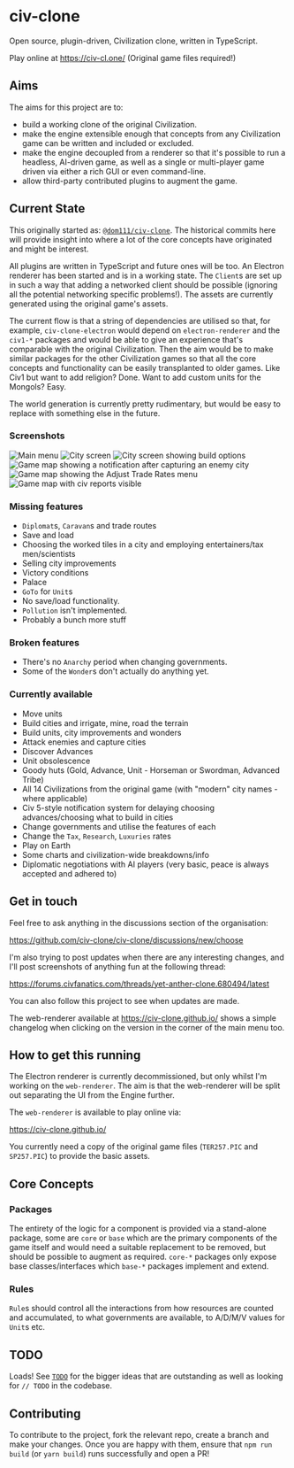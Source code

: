 # civ-clone

Open source, plugin-driven, Civilization clone, written in TypeScript.

Play online at https://civ-cl.one/ (Original game files required!)

## Aims

The aims for this project are to:

- build a working clone of the original Civilization.
- make the engine extensible enough that concepts from any Civilization game can be written and included or excluded.
- make the engine decoupled from a renderer so that it's possible to run a headless, AI-driven game, as well as a single
  or multi-player game driven via either a rich GUI or even command-line.
- allow third-party contributed plugins to augment the game.

## Current State

This originally started as: [`@dom111/civ-clone`](https://github.com/dom111/civ-clone). The historical commits here will
provide insight into where a lot of the core concepts have originated and might be interest.

All plugins are written in TypeScript and future ones will be too. An Electron renderer has been started and is in a
working state. The `Client`s are set up in such a way that adding a networked client should be possible (ignoring all
the potential networking specific problems!). The assets are currently generated using the original game's assets.

The current flow is that a string of dependencies are utilised so that, for example, `civ-clone-electron` would depend
on `electron-renderer` and the `civ1-*` packages and would be able to give an experience that's comparable with the
original Civilization. Then the aim would be to make similar packages for the other Civilization games so that all the
core concepts and functionality can be easily transplanted to older games. Like Civ1 but want to add religion? Done.
Want to add custom units for the Mongols? Easy.

The world generation is currently pretty rudimentary, but would be easy to replace with something else in the future.

### Screenshots

![Main menu](https://github.com/civ-clone/civ-clone/blob/master/Screenshots/main-menu.png?raw=true)
![City screen](https://github.com/civ-clone/civ-clone/blob/master/Screenshots/city-screen.png?raw=true)
![City screen showing build options](https://github.com/civ-clone/civ-clone/blob/master/Screenshots/city-build.png?raw=true)
![Game map showing a notification after capturing an enemy city](https://github.com/civ-clone/civ-clone/blob/master/Screenshots/city-capture.png?raw=true)
![Game map showing the Adjust Trade Rates menu](https://github.com/civ-clone/civ-clone/blob/master/Screenshots/adjust-trade-rates.png?raw=true)
![Game map with civ reports visible](https://github.com/civ-clone/civ-clone/blob/master/Screenshots/civ-reports.png?raw=true)

### Missing features

- `Diplomat`s, `Caravan`s and trade routes
- Save and load
- Choosing the worked tiles in a city and employing entertainers/tax men/scientists
- Selling city improvements
- Victory conditions
- Palace
- `GoTo` for `Unit`s
- No save/load functionality.
- `Pollution` isn't implemented.
- Probably a bunch more stuff

### Broken features

- There's no `Anarchy` period when changing governments.
- Some of the `Wonder`s don't actually do anything yet.

### Currently available

- Move units
- Build cities and irrigate, mine, road the terrain
- Build units, city improvements and wonders
- Attack enemies and capture cities
- Discover Advances
- Unit obsolescence
- Goody huts (Gold, Advance, Unit - Horseman or Swordman, Advanced Tribe)
- All 14 Civilizations from the original game (with "modern" city names - where applicable)
- Civ 5-style notification system for delaying choosing advances/choosing what to build in cities
- Change governments and utilise the features of each
- Change the `Tax`, `Research`, `Luxuries` rates
- Play on Earth
- Some charts and civilization-wide breakdowns/info
- Diplomatic negotiations with AI players (very basic, peace is always accepted and adhered to)

## Get in touch

Feel free to ask anything in the discussions section of the organisation:

https://github.com/civ-clone/civ-clone/discussions/new/choose

I'm also trying to post updates when there are any interesting changes, and I'll post screenshots of anything fun at the
following thread:

https://forums.civfanatics.com/threads/yet-anther-clone.680494/latest

You can also follow this project to see when updates are made.

The web-renderer available at https://civ-clone.github.io/ shows a simple changelog when clicking on the version in the
corner of the main menu too.

## How to get this running

The Electron renderer is currently decommissioned, but only whilst I'm working on the `web-renderer`. The aim is that
the web-renderer will be split out separating the UI from the Engine further.

The `web-renderer` is available to play online via:

https://civ-clone.github.io/

You currently need a copy of the original game files (`TER257.PIC` and `SP257.PIC`) to provide the basic assets.

## Core Concepts

### Packages

The entirety of the logic for a component is provided via a stand-alone package, some are `core` or `base` which are the
primary components of the game itself and would need a suitable replacement to be removed, but should be possible to
augment as required. `core-*` packages only expose base classes/interfaces which `base-*` packages implement and extend.

### Rules

`Rule`s should control all the interactions from how resources are counted and accumulated, to what governments are
available, to A/D/M/V values for `Unit`s etc. 

## TODO

Loads! See [`TODO`](https://github.com/civ-clone/civ-clone/blob/master/TODO.md) for the bigger ideas that are
outstanding as well as looking for `// TODO` in the codebase.

## Contributing

To contribute to the project, fork the relevant repo, create a branch and make your changes. Once you are happy with
them, ensure that `npm run build` (or `yarn build`) runs successfully and open a PR!
